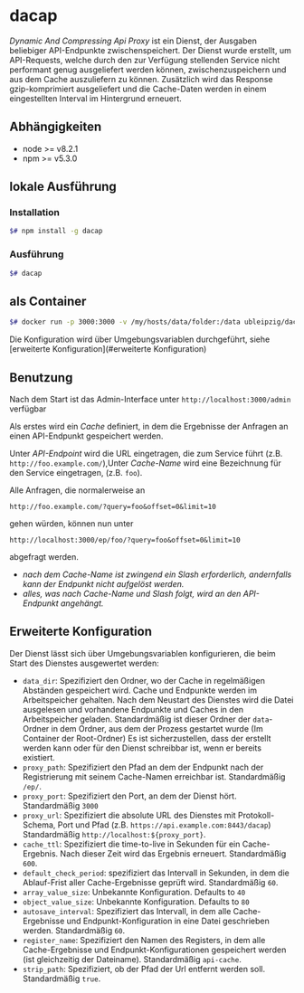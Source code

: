 # dacap

*Dynamic And Compressing Api Proxy* ist ein Dienst, der Ausgaben beliebiger API-Endpunkte zwischenspeichert. Der Dienst wurde erstellt, um API-Requests, welche durch den zur Verfügung stellenden Service nicht performant genug ausgeliefert werden können, zwischenzuspeichern und aus dem Cache auszuliefern zu können. Zusätzlich wird das Response gzip-komprimiert ausgeliefert und die Cache-Daten werden in einem eingestellten Interval im Hintergrund erneuert.

## Abhängigkeiten

* node >= v8.2.1
* npm >= v5.3.0

## lokale Ausführung

### Installation

```bash
$# npm install -g dacap
```
### Ausführung

``` bash
$# dacap
```

## als Container

```bash
$# docker run -p 3000:3000 -v /my/hosts/data/folder:/data ubleipzig/dacap
```

Die Konfiguration wird über Umgebungsvariablen durchgeführt, siehe [erweiterte Konfiguration](#erweiterte Konfiguration)

## Benutzung

Nach dem Start ist das Admin-Interface unter `http://localhost:3000/admin` verfügbar

Als erstes wird ein *Cache* definiert, in dem die Ergebnisse der Anfragen an einen API-Endpunkt gespeichert werden.

Unter *API-Endpoint* wird die URL eingetragen, die zum Service führt (z.B. `http://foo.example.com/`),Unter *Cache-Name* wird eine Bezeichnung für den Service eingetragen, (z.B. `foo`).

Alle Anfragen, die normalerweise an

`http://foo.example.com/?query=foo&offset=0&limit=10`

gehen würden, können nun unter

`http://localhost:3000/ep/foo/?query=foo&offset=0&limit=10`

abgefragt werden.

* *nach dem Cache-Name ist zwingend ein Slash erforderlich, andernfalls kann der Endpunkt nicht aufgelöst werden.*
* *alles, was nach Cache-Name und Slash folgt, wird an den API-Endpunkt angehängt.*

## Erweiterte Konfiguration

Der Dienst lässt sich über Umgebungsvariablen konfigurieren, die beim Start des Dienstes ausgewertet werden:

* `data_dir`: Spezifiziert den Ordner, wo der Cache in regelmäßigen Abständen gespeichert wird.
Cache und Endpunkte werden im Arbeitspeicher gehalten. Nach dem Neustart des Dienstes wird die Datei ausgelesen
und vorhandene Endpunkte und Caches in den Arbeitspeicher geladen.
Standardmäßig ist dieser Ordner der `data`-Ordner in dem Ordner, aus dem der Prozess gestartet wurde (Im Container der Root-Ordner)
Es ist sicherzustellen, dass der erstellt werden kann oder für den Dienst schreibbar ist, wenn er bereits existiert.
* `proxy_path`: Spezifiziert den Pfad an dem der Endpunkt nach der Registrierung mit seinem Cache-Namen erreichbar ist.
Standardmäßig `/ep/`.
* `proxy_port`: Spezifiziert den Port, an dem der Dienst hört. Standardmäßig `3000`
* `proxy_url`: Spezifiziert die absolute URL des Dienstes mit Protokoll-Schema, Port und Pfad (z.B. `https://api.example.com:8443/dacap`)
Standardmäßig `http://localhost:${proxy_port}`.
* `cache_ttl`: Spezifiziert die time-to-live in Sekunden für ein Cache-Ergebnis. Nach dieser Zeit wird das
Ergebnis erneuert. Standardmäßig `600`.
* `default_check_period`: spezifiziert das Intervall in Sekunden, in dem die Ablauf-Frist aller Cache-Ergebnisse geprüft wird.
Standardmäßig `60`.
* `array_value_size`: Unbekannte Konfiguration. Defaults to `40`
* `object_value_size`: Unbekannte Konfiguration. Defaults to `80`
* `autosave_interval`: Spezifiziert das Intervall, in dem alle Cache-Ergebnisse und Endpunkt-Konfiguration in eine Datei
geschrieben werden. Standardmäßig `60`.
* `register_name`: Spezifiziert den Namen des Registers, in dem alle Cache-Ergebnisse und Endpunkt-Konfigurationen
gespeichert werden (ist gleichzeitig der Dateiname). Standardmäßig `api-cache`.
* `strip_path`: Spezifiziert, ob der Pfad der Url entfernt werden soll. Standardmäßig `true`.
